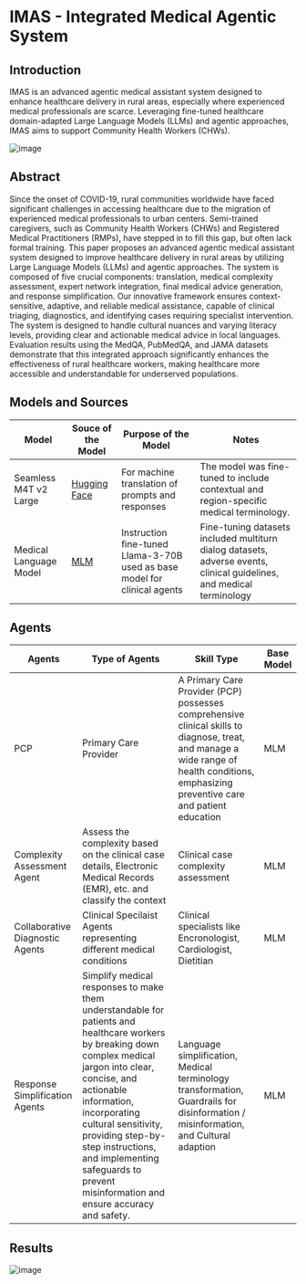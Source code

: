 # IMAS - Integrated Medical Agentic System
## Introduction
IMAS is an advanced agentic medical assistant system designed to enhance healthcare delivery in rural areas, especially where experienced medical professionals are scarce. Leveraging fine-tuned healthcare domain-adapted Large Language Models (LLMs) and agentic approaches, IMAS aims to support Community Health Workers (CHWs).

![image](https://github.com/uheal/IMAS/assets/50297836/8d39f875-c226-4bb5-8c2d-c2ae0bedcf37)

## Abstract
Since the onset of COVID-19, rural communities worldwide have faced significant challenges in accessing healthcare due to the migration of experienced medical professionals to urban centers. Semi-trained caregivers, such as Community Health Workers (CHWs) and Registered Medical Practitioners (RMPs), have stepped in to fill this gap, but often lack formal training. This paper proposes an advanced agentic medical assistant system designed to improve healthcare delivery in rural areas by utilizing Large Language Models (LLMs) and agentic approaches. The system is composed of five crucial components: translation, medical complexity assessment, expert network integration, final medical advice generation, and response simplification. Our innovative framework ensures context-sensitive, adaptive, and reliable medical assistance, capable of clinical triaging, diagnostics, and identifying cases requiring specialist intervention. The system is designed to handle cultural nuances and varying literacy levels, providing clear and actionable medical advice in local languages. Evaluation results using the MedQA, PubMedQA, and JAMA datasets demonstrate that this integrated approach significantly enhances the effectiveness of rural healthcare workers, making healthcare more accessible and understandable for underserved populations.

## Models and Sources

| Model  | Souce of the Model| Purpose of the Model| Notes|
|----------|----------|----------|----------|
| Seamless M4T v2 Large  | [Hugging Face](https://huggingface.co/facebook/seamless-m4t-v2-large)   | For machine translation of prompts and responses   | The model was fine-tuned to include contextual and region-specific medical terminology.  |
|Medical Language Model  | [MLM](https://huggingface.co/meta-llama/Meta-Llama-3-70B)  | Instruction fine-tuned Llama-3-70B used as base model for clinical agents   | Fine-tuning datasets included multiturn dialog datasets, adverse events, clinical guidelines, and medical terminology  |

## Agents

| Agents   | Type of Agents | Skill Type | Base Model |
|----------|----------|----------|----------|
|  PCP  | Primary Care Provider   | A Primary Care Provider (PCP) possesses comprehensive clinical skills to diagnose, treat, and manage a wide range of health conditions, emphasizing preventive care and patient education   | MLM  |
| Complexity Assessment Agent  | Assess the complexity based on the clinical case details, Electronic Medical Records (EMR), etc. and classify the context   | Clinical case complexity assessment    | MLM  |
| Collaborative Diagnostic Agents    | Clinical Specilaist Agents representing different medical conditions| Clinical specialists like Encronologist, Cardiologist, Dietitian | MLM  |
| Response Simplification Agents    | Simplify medical responses to make them understandable for patients and healthcare workers by breaking down complex medical jargon into clear, concise, and actionable information, incorporating cultural sensitivity, providing step-by-step instructions, and implementing safeguards to prevent misinformation and ensure accuracy and safety.| Language simplification, Medical terminology transformation, Guardrails for disinformation / misinformation, and Cultural adaption | MLM  |

## Results
![image](https://github.com/user-attachments/assets/916cad9b-dd0e-40e4-b28f-013ef1accd77)
